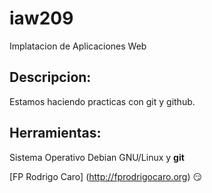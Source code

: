 # iaw209
Implatacion de Aplicaciones Web

## Descripcion:

Estamos haciendo practicas con git y github.

## Herramientas:

Sistema Operativo Debian GNU/Linux y **git**

[FP Rodrigo Caro] (http://fprodrigocaro.org)
:smirk:
